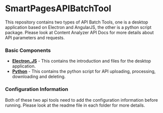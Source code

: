 # SmartPagesAPIBatchTool

This repository contains two types of API Batch Tools, one is a desktop application based on Electron and AngularJS, the other is a python script package. Please look at Content Analyzer API Docs for more details about API parameters and requests.

### Basic Components
+ [**Electron_JS**](Electron_JS) - This contains the introduction and files for the desktop application.
+ [**Python**](Python) - This contains the python script for API uploading, processing, downloading and deleting.

### Configuration Information
Both of these two api tools need to add the configuration information before running. Please look at the readme file in each folder for more details.



